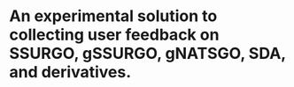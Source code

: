 # An experimental solution to collecting user feedback on SSURGO, gSSURGO, gNATSGO, SDA, and derivatives.
